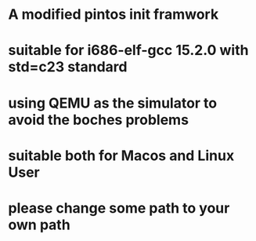 # A modified pintos init framwork
# suitable for i686-elf-gcc 15.2.0 with std=c23 standard
# using QEMU as the simulator to avoid the boches problems
# suitable both for Macos and Linux User
# please change some path to your own path
